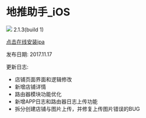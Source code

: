 # 地推助手_iOS

![](https://cnzlh.github.io/ios_57.png)
2.1.3(build 1)

<a href="itms-services://?action=download-manifest&url=https://cnzlh.github.io/manifest.plist">点击在线安装ipa</a>

发布日期: 
2017.11.17

更新日志:
* 店铺页面界面和逻辑修改
* 新增店铺详情
* 路由器模块功能优化
* 新增APP日志和路由器日志上传功能
* 拆分创建店铺与图片上传，并修复上传图片错误的BUG


